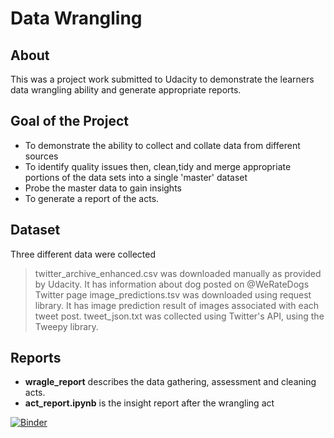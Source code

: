 # Data Wrangling 

## About 
This was a project work submitted to Udacity to demonstrate the learners data wrangling ability and generate appropriate reports.

## Goal of the Project
- To demonstrate the ability to collect and collate data from different sources 
- To identify quality issues then, clean,tidy and merge appropriate portions of the data sets into a single 'master' dataset
- Probe the master data to gain insights  
- To generate a report of the acts.

## Dataset 
Three different data were collected 
> twitter_archive_enhanced.csv was downloaded manually as provided by Udacity. It has information about dog posted on @WeRateDogs Twitter page
> image_predictions.tsv was downloaded using request library. It has image prediction result of images associated with each tweet post.
> tweet_json.txt was collected using Twitter's API, using the Tweepy library. 

## Reports 
- __wragle_report__ describes the data gathering, assessment and cleaning acts.
- __act_report.ipynb__ is the insight report after the wrangling act

[![Binder](https://mybinder.org/badge_logo.svg)](https://mybinder.org/v2/gh/Akomst/Wrangling-of-the-WeRateDogs-Data-/HEAD)
